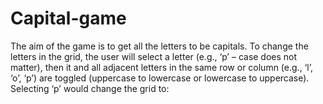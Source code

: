 # Capital-game
The aim of the game is to get all the letters to be capitals. To change the letters in the grid, the user will select a letter (e.g., ‘p’ – case does not matter), then it and all adjacent letters in the same row or column (e.g., ‘l’, ‘o’, ‘p’) are toggled (uppercase to lowercase or lowercase to uppercase). Selecting ‘p’ would change the grid to:
